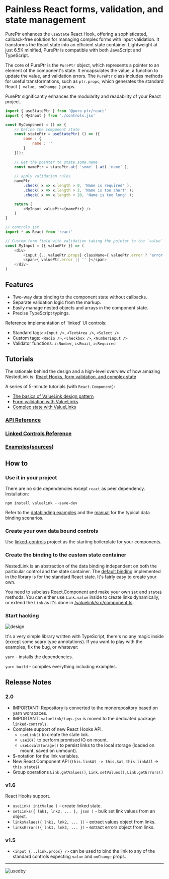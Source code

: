 # Painless React forms, validation, and state management
PurePtr enhances the `useState` React Hook, offering a sophisticated, callback-free solution for managing complex forms with input validation. It transforms the React state into an efficient state container. Lightweight at just 6.5K minified, PurePtr is compatible with both JavaScript and TypeScript.

The core of PurePtr is the `PurePtr` object, which represents a pointer to an element of the component's state. It encapsulates the value, a function to update the value, and validation errors. The `PurePtr` class includes methods for useful transformations, such as `ptr.props`, which generates the standard React `{ value, onChange }` props.

PurePtr significantly enhances the modularity and readability of your React project.

```javascript
import { useStatePtr } from '@pure-ptr/react'
import { MyInput } from './controls.jsx'

const MyComponent = () => {
    // Define the component state
    const statePtr = useStatePtr( () => ({
        some : {
            name : '' 
        } 
    }));
    
    // Get the pointer to state.some.name
    const namePtr = statePtr.at( 'some' ).at( 'name' );
    
    // apply validation rules
    namePtr
        .check( x => x.length > 0, 'Name is required' ),
        .check( x => x.length > 2, 'Name is too short' );
        .check( x => x.length < 20, 'Name is too long' );

    return (
        <MyInput valuePtr={namePtr} />
    )
}

// controls.jsx
import * as React from 'react'

// Custom form field with validation taking the pointer to the `value`
const MyInput = ({ valuePtr }) => (
    <div>
        <input {...valuePtr.props} className={ valuePtr.error ? 'error' : '' } />
        <span>{ valuePtr.error || '' }</span>
    </div>
)
```

## Features

- Two-way data binding to the component state without callbacks.
- Separate validation logic from the markup.
- Easily manage nested objects and arrays in the component state.
- Precise TypeScript typings.

Reference implementation of 'linked' UI controls:

- Standard tags: `<Input />`, `<TextArea />`, `<Select />`
- Custom tags: `<Radio />`, `<Checkbox />`, `<NumberInput />`
- Validator functions: `isNumber`, `isEmail`, `isRequired`

## Tutorials

The rationale behind the design and a high-level overview of how amazing NestedLink is: [React Hooks, form validation, and complex state](https://itnext.io/react-hooks-and-two-way-data-binding-dd4210f0ed94)

A series of 5-minute tutorials (with `React.Component`):

- [The basics of ValueLink design pattern](https://medium.com/@gaperton/managing-state-and-forms-with-react-part-1-12eacb647112#.j7sqgkj88)
- [Form validation with ValueLinks](https://medium.com/@gaperton/react-forms-with-value-links-part-2-validation-9d1ba78f8e49#.nllbm4cr7)
- [Complex state with ValueLinks](https://medium.com/@gaperton/state-and-forms-in-react-part-3-handling-the-complex-state-acf369244d37#.x0fjcxljo)

### [API Reference](/valuelink/API.md)

### [Linked Controls Reference](/linked-controls/README.md)

### [Examples](https://volijs.github.io/NestedLink)([sources](/examples/))

## How to

### Use it in your project

There are no side dependencies except `react` as peer dependency. Installation:

`npm install valuelink --save-dev`

Refer to the [databinding examples](/examples/databinding) and the [manual](/linked-controls/README.md) for the typical data binding scenarios.

### Create your own data bound controls

Use [linked-controls](/linked-controls) project as the starting boilerplate for your components.

### Create the binding to the custom state container

NestedLink is an abstraction of the data binding independent on both the particular control and the state container. The [default binding](/valuelink/src/component.ts) implemented
in the library is for the standard React state. It's fairly easy to create your own.

You need to subclass React.Component and make your own `$at` and `state$` methods.
You can either use `Link.value` inside to create links dynamically, or extend the `Link` as it's done in [/valuelink/src/component.ts](/valuelink/src/component.ts).

### Start hacking

![design](/images/valuelinks.jpg)

It's a very simple library written with TypeScript, there's no any magic inside (except some scary type annotations). If you want to play with the examples, fix the bug, or whatever:

`yarn` - installs the dependencies.

`yarn build` - compiles everything including examples.

## Release Notes
### 2.0

- IMPORTANT: Repository is converted to the monorepository based on yarn worspaces.
- IMPORTANT: `valuelink/tags.jsx` is moved to the dedicated package `linked-controls`.
- Complete support of new React Hooks API.
    - `useLink()` to create the state link.
    - `useIO()` to perform promised IO on mount.
    - `useLocalStorage()` to persist links to the local storage (loaded on mount, saved on unmount).
- $-notation for the link variables.
- New React.Component API (`this.linkAt -> this.$at`, `this.linkAll` -> `this.state$`)
- Group operations `Link.getValues()`, `Link.setValues()`, `Link.getErrors()`

### v1.6

React Hooks support.

- `useLink( initValue )` - create linked state.
- `setLinks({ lnk1, lnk2, ... }, json )` - bulk set link values from an object.
- `linksValues({ lnk1, lnk2, ... })` - extract values object from links.
- `linksErrors({ lnk1, lnk2, ... })` - extract errors object from links.

### v1.5

- `<input {...link.props} />` can be used to bind the link to any of the standard controls expecting `value` and `onChange` props.

---
![usedby](/images/usedby.png)
